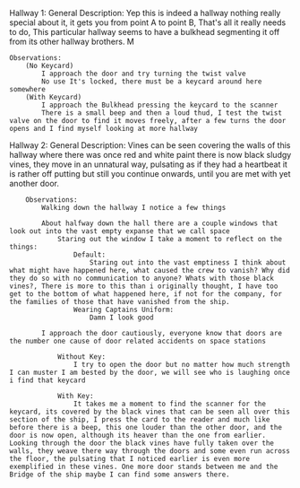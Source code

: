 Hallway 1:
    General Description:
        Yep this is indeed a hallway nothing really special about it, it gets you from point A to point B, That's all it really needs to do, This particular hallway seems to have a bulkhead segmenting it off from its other hallway brothers. M

    Observations:
        (No Keycard)
            I approach the door and try turning the twist valve 
            No use It's locked, there must be a keycard around here somewhere
        (With Keycard)
            I approach the Bulkhead pressing the keycard to the scanner 
            There is a small beep and then a loud thud, I test the twist valve on the door to find it moves freely, after a few turns the door opens and I find myself looking at more hallway


Hallway 2:
    General Description:
        Vines can be seen covering the walls of this hallway where there was once red and white paint there is now black sludgy vines, they move in an unnatural way, pulsating as if they had a heartbeat it is rather off putting but still you continue onwards, until you are met with yet another door.

        Observations:
            Walking down the hallway I notice a few things

            About halfway down the hall there are a couple windows that look out into the vast empty expanse that we call space
                Staring out the window I take a moment to reflect on the things:
                    Default:
                        Staring out into the vast emptiness I think about what might have happened here, what caused the crew to vanish? Why did they do so with no communication to anyone? Whats with those black vines?, There is more to this than i originally thought, I have too get to the bottom of what happened here, if not for the company, for the families of those that have vanished from the ship.
                    Wearing Captains Uniform:
                        Damn I look good
            
            I approach the door cautiously, everyone know that doors are the number one cause of door related accidents on space stations

                Without Key:
                    I try to open the door but no matter how much strength I can muster I am bested by the door, we will see who is laughing once i find that keycard

                With Key:
                    It takes me a moment to find the scanner for the keycard, its covered by the black vines that can be seen all over this section of the ship, I press the card to the reader and much like before there is a beep, this one louder than the other door, and the door is now open, although its heaver than the one from earlier. Looking through the door the black vines have fully taken over the walls, they weave there way through the doors and some even run across the floor, the pulsating that I noticed earlier is even more exemplified in these vines. One more door stands between me and the Bridge of the ship maybe I can find some answers there.
                    

